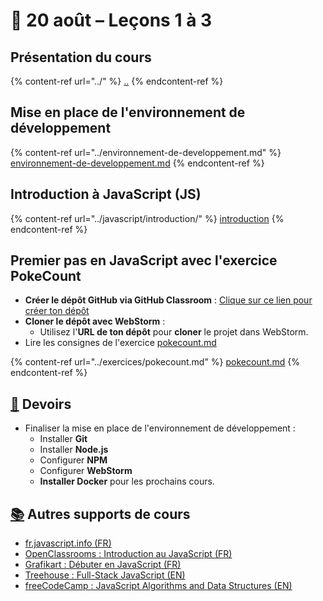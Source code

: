 # 📅 20 août – Leçons 1 à 3

## Présentation du cours

{% content-ref url="../" %}
[..](../)
{% endcontent-ref %}

## Mise en place de l'environnement de développement

{% content-ref url="../environnement-de-developpement.md" %}
[environnement-de-developpement.md](../environnement-de-developpement.md)
{% endcontent-ref %}

## Introduction à JavaScript (JS)

{% content-ref url="../javascript/introduction/" %}
[introduction](../javascript/introduction/)
{% endcontent-ref %}

## Premier pas en JavaScript avec l'exercice PokeCount

* **Créer le dépôt GitHub via GitHub Classroom** : [Clique sur ce lien pour créer ton dépôt](https://classroom.github.com/a/z9Q4FRir)&#x20;
* **Cloner le dépôt avec WebStorm** :
  * Utilisez l'**URL de ton dépôt** pour **cloner** le projet dans WebStorm.
* Lire les consignes de l'exercice [pokecount.md](../exercices/pokecount.md "mention")

{% content-ref url="../exercices/pokecount.md" %}
[pokecount.md](../exercices/pokecount.md)
{% endcontent-ref %}

## [📝](https://discord.com/assets/eb6f1572602c535a987c.svg) Devoirs

* Finaliser la mise en place de l'environnement de développement :
  * Installer **Git**
  * Installer **Node.js**
  * Configurer **NPM**
  * Configurer **WebStorm**
  * **Installer Docker** pour les prochains cours.

## [📚](https://discord.com/assets/66ef97b42863bee1ea3f.svg) Autres supports de cours

* [fr.javascript.info (FR)](https://fr.javascript.info/)
* [OpenClassrooms : Introduction au JavaScript (FR)](https://openclassrooms.com/fr/courses/1916641-dynamisez-vos-sites-web-avec-javascript/1916776-introduction-au-javascript)
* [Grafikart : Débuter en JavaScript (FR)](https://grafikart.fr/formations/debuter-javascript)
* [Treehouse : Full-Stack JavaScript (EN)](https://teamtreehouse.com/tracks/full-stack-javascript)
* [freeCodeCamp : JavaScript Algorithms and Data Structures (EN)](https://www.freecodecamp.org/learn/javascript-algorithms-and-data-structures-v8/)
